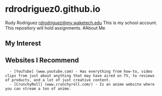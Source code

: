 # rdrodriguez0.github.io
Rudy Rodriguez rdrodriguez@my.waketech.edu
This is my school account.
This repository will hold assignments.
#About Me
## My Interest
## Websites I Recommend
      - [YouTube] (www.youtube.com) - Has everything from how-to, video clips from just about anything that may have aired on TV, to reviews of products, and a lot of just creative content.
      - [CrunchyRoll] (www.crunchyroll.com/) - Is an anime website where you can stream a ton of anime.
